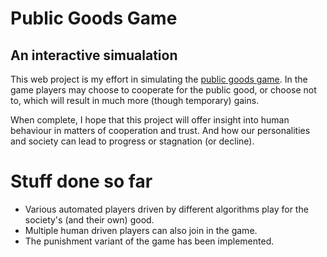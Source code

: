 # Public Goods Game
## An interactive simualation

This web project is my effort in simulating the [public goods game](https://en.wikipedia.org/wiki/Public_goods_game). In the game players may choose to cooperate for the public good, or choose not to, which will result in much more (though temporary) gains.

When complete, I hope that this project will offer insight into human behaviour in matters of cooperation and trust. And how our personalities and society can lead to progress or stagnation (or decline).

# Stuff done so far
* Various automated players driven by different algorithms play for the society's (and their own) good.
* Multiple human driven players can also join in the game.
* The punishment variant of the game has been implemented.